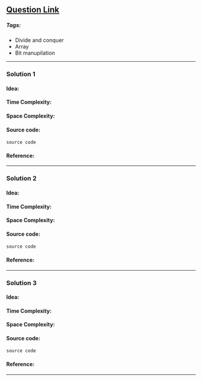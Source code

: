 ## [Question Link](https://leetcode.com/problems/majority-element/) 
##### Tags:
* Divide and conquer
* Array
* Bit manupilation

---

### Solution 1
#### Idea:
#### Time Complexity:
#### Space Complexity:
#### Source code:
```
source code
```
#### Reference:

---

### Solution 2
#### Idea:
#### Time Complexity:
#### Space Complexity:
#### Source code:
```
source code
```
#### Reference:

---

### Solution 3
#### Idea:
#### Time Complexity:
#### Space Complexity:
#### Source code:
```
source code
```
#### Reference:

---

